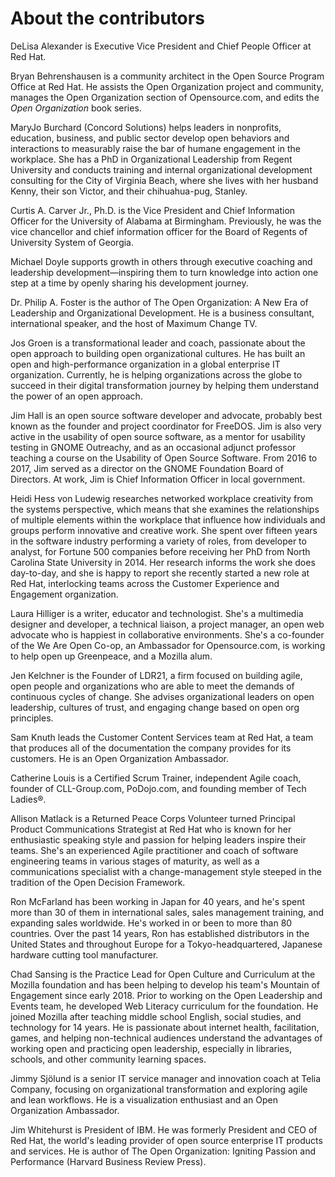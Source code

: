 # About the contributors
DeLisa Alexander is Executive Vice President and Chief People Officer at Red Hat.

Bryan Behrenshausen is a community architect in the Open Source Program Office at Red Hat. He assists the Open Organization project and community, manages the Open Organization section of Opensource.com, and edits the *Open Organization* book series.

MaryJo Burchard (Concord Solutions) helps leaders in nonprofits, education, business, and public sector develop open behaviors and interactions to measurably raise the bar of humane engagement in the workplace. She has a PhD in Organizational Leadership from Regent University and conducts training and internal organizational development consulting for the City of Virginia Beach, where she lives with her husband Kenny, their son Victor, and their chihuahua-pug, Stanley.

Curtis A. Carver Jr., Ph.D. is the Vice President and Chief Information Officer for the University of Alabama at Birmingham. Previously, he was the vice chancellor and chief information officer for the Board of Regents of University System of Georgia.

Michael Doyle supports growth in others through executive coaching and leadership development—inspiring them to turn knowledge into action one step at a time by openly sharing his development journey.

Dr. Philip A. Foster is the author of The Open Organization: A New Era of Leadership and Organizational Development. He is a business consultant, international speaker, and the host of Maximum Change TV.

Jos Groen is a transformational leader and coach, passionate about the open approach to building open organizational cultures. He has built an open and high-performance organization in a global enterprise IT organization. Currently, he is helping organizations across the globe to succeed in their digital transformation journey by helping them understand the power of an open approach.

Jim Hall is an open source software developer and advocate, probably best known as the founder and project coordinator for FreeDOS. Jim is also very active in the usability of open source software, as a mentor for usability testing in GNOME Outreachy, and as an occasional adjunct professor teaching a course on the Usability of Open Source Software. From 2016 to 2017, Jim served as a director on the GNOME Foundation Board of Directors. At work, Jim is Chief Information Officer in local government.

Heidi Hess von Ludewig researches networked workplace creativity from the systems perspective, which means that she examines the relationships of multiple elements within the workplace that influence how individuals and groups perform innovative and creative work. She spent over fifteen years in the software industry performing a variety of roles, from developer to analyst, for Fortune 500 companies before receiving her PhD from North Carolina State University in 2014. Her research informs the work she does day-to-day, and she is happy to report she recently started a new role at Red Hat, interlocking teams across the Customer Experience and Engagement organization.

Laura Hilliger is a writer, educator and technologist. She's a multimedia designer and developer, a technical liaison, a project manager, an open web advocate who is happiest in collaborative environments. She's a co-founder of the We Are Open Co-op, an Ambassador for Opensource.com, is working to help open up Greenpeace, and a Mozilla alum.

Jen Kelchner is the Founder of LDR21, a firm focused on building agile, open people and organizations who are able to meet the demands of continuous cycles of change. She advises organizational leaders on open leadership, cultures of trust, and engaging change based on open org principles.

Sam Knuth leads the Customer Content Services team at Red Hat, a team that produces all of the documentation the company provides for its customers. He is an Open Organization Ambassador.

Catherine Louis is a Certified Scrum Trainer, independent Agile coach, founder of CLL-Group.com, PoDojo.com, and founding member of Tech Ladies®.

Allison Matlack is a Returned Peace Corps Volunteer turned Principal Product Communications Strategist at Red Hat who is known for her enthusiastic speaking style and passion for helping leaders inspire their teams. She's an experienced Agile practitioner and coach of software engineering teams in various stages of maturity, as well as a communications specialist with a change-management style steeped in the tradition of the Open Decision Framework.

Ron McFarland has been working in Japan for 40 years, and he's spent more than 30 of them in international sales, sales management training, and expanding sales worldwide. He's worked in or been to more than 80 countries. Over the past 14 years, Ron has established distributors in the United States and throughout Europe for a Tokyo-headquartered, Japanese hardware cutting tool manufacturer.

Chad Sansing is the Practice Lead for Open Culture and Curriculum at the Mozilla foundation and has been helping to develop his team's Mountain of Engagement since early 2018. Prior to working on the Open Leadership and Events team, he developed Web Literacy curriculum for the foundation. He joined Mozilla after teaching middle school English, social studies, and technology for 14 years. He is passionate about internet health, facilitation, games, and helping non-technical audiences understand the advantages of working open and practicing open leadership, especially in libraries, schools, and other community learning spaces.

Jimmy Sjölund is a senior IT service manager and innovation coach at Telia Company, focusing on organizational transformation and exploring agile and lean workflows. He is a visualization enthusiast and an Open Organization Ambassador.

Jim Whitehurst is President of IBM. He was formerly President and CEO of Red Hat, the world's leading provider of open source enterprise IT products and services. He is author of The Open Organization: Igniting Passion and Performance (Harvard Business Review Press).
